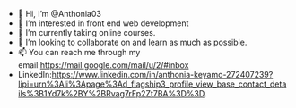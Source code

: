 - 👋 Hi, I’m @Anthonia03
- 👀 I’m interested in front end web development
- 🌱 I’m currently taking online courses.
- 💞️ I’m looking to collaborate on and learn as much as possible.
- 📫 You can reach me through my email:https://mail.google.com/mail/u/2/#inbox
- LinkedIn:https://www.linkedin.com/in/anthonia-keyamo-272407239?lipi=urn%3Ali%3Apage%3Ad_flagship3_profile_view_base_contact_details%3B1Yd7k%2BY%2BRvag7rFp2Zt7BA%3D%3D.
